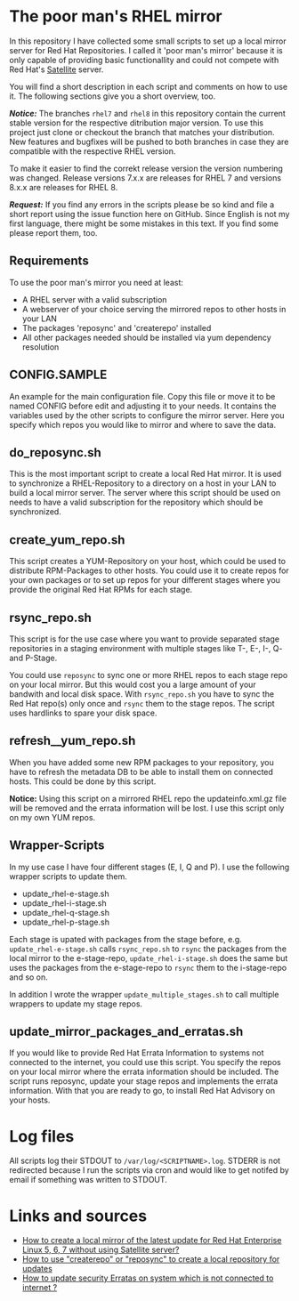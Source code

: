 # The poor man's RHEL mirror

In this repository I have collected some small scripts to set up a local mirror server for Red Hat Repositories. I called it 'poor man's mirror' because it is only capable of providing basic functionallity and could not compete with Red Hat's [Satellite](https://www.redhat.com/en/technologies/management/satellite) server.

You will find a short description in each script and comments on how to use it. The following sections give you a short overview, too.

***Notice:*** The branches `rhel7` and `rhel8` in this repository contain the current stable version for the respective ditribution major version. To use this project just clone or checkout the branch that matches your distribution. New features and bugfixes will be pushed to both branches in case they are compatible with the respective RHEL version.

To make it easier to find the correkt release version the version numbering was changed. Release versions 7.x.x are releases for RHEL 7 and versions 8.x.x are releases for RHEL 8.

***Request:*** If you find any errors in the scripts please be so kind and file a short report using the issue function here on GitHub. Since English is not my first language, there might be some mistakes in this text. If you find some please report them, too.

## Requirements

To use the poor man's mirror you need at least:

 * A RHEL server with a valid subscription
 * A webserver of your choice serving the mirrored repos to other hosts in your LAN
 * The packages 'reposync' and 'createrepo' installed
 * All other packages needed should be installed via yum dependency resolution

## CONFIG.SAMPLE

An example for the main configuration file. Copy this file or move it to be named CONFIG before edit and adjusting it to your needs. It contains the variables used by the other scripts to configure the mirror server. Here you specify which repos you would like to mirror and where to save the data.

## do_reposync.sh

This is the most important script to create a local Red Hat mirror. It is used to synchronize a RHEL-Repository to a directory on a host in your LAN to build a local mirror server. The server where this script should be used on needs to have a valid subscription for the repository which should be synchronized.

## create_yum_repo.sh

This script creates a YUM-Repository on your host, which could be used to distribute RPM-Packages to other hosts. You could use it to create repos for your own packages or to set up repos for your different stages where you provide the original Red Hat RPMs for each stage.

## rsync_repo.sh

This script is for the use case where you want to provide separated stage repositories in a staging environment with multiple stages like T-, E-, I-, Q- and P-Stage.

You could use `reposync` to sync one or more RHEL repos to each stage repo on your local mirror. But this would cost you a large amount of your bandwith and local disk space. With `rsync_repo.sh` you have to sync the Red Hat repo(s) only once and `rsync` them to the stage repos. The script uses hardlinks to spare your disk space.

## refresh__yum_repo.sh

When you have added some new RPM packages to your repository, you have to refresh the metadata DB to be able to install them on connected hosts. This could be done by this script.

**Notice:** Using this script on a mirrored RHEL repo the updateinfo.xml.gz file will be removed and the errata information will be lost. I use this script only on my own YUM repos.

## Wrapper-Scripts

In my use case I have four different stages (E, I, Q and P). I use the following wrapper scripts to update them.

 * update_rhel-e-stage.sh
 * update_rhel-i-stage.sh
 * update_rhel-q-stage.sh
 * update_rhel-p-stage.sh

Each stage is upated with packages from the stage before, e.g. `update_rhel-e-stage.sh` calls `rsync_repo.sh` to `rsync` the packages from the local mirror to the e-stage-repo, `update_rhel-i-stage.sh` does the same but uses the packages from the e-stage-repo to `rsync` them to the i-stage-repo and so on.

In addition I wrote the wrapper `update_multiple_stages.sh` to call multiple wrappers to update my stage repos.

## update_mirror_packages_and_erratas.sh

If you would like to provide Red Hat Errata Information to systems not connected to the internet, you could use this script. You specify the repos on your local  mirror where the errata information should be included. The script runs reposync, update your stage repos and implements the errata information. With that you are ready to go, to install Red Hat Advisory on your hosts.

# Log files

All scripts log their STDOUT to `/var/log/<SCRIPTNAME>.log`. STDERR is not redirected because I run the scripts via cron and would like to get notifed by email if something was written to STDOUT.

# Links and sources

 * [How to create a local mirror of the latest update for Red Hat Enterprise Linux 5, 6, 7 without using Satellite server?](https://access.redhat.com/solutions/23016)
 * [How to use "createrepo" or "reposync" to create a local repository for updates](https://access.redhat.com/solutions/9892)
 * [How to update security Erratas on system which is not connected to internet ?](https://access.redhat.com/solutions/55654)
